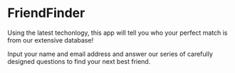 # FriendFinder

Using the latest techonlogy, this app will tell you who your perfect match is from our extensive database!


Input your name and email address and answer our series of carefully designed questions to find your next best friend.
